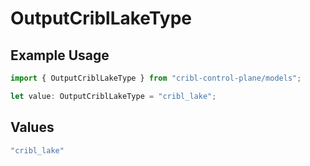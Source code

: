 # OutputCriblLakeType

## Example Usage

```typescript
import { OutputCriblLakeType } from "cribl-control-plane/models";

let value: OutputCriblLakeType = "cribl_lake";
```

## Values

```typescript
"cribl_lake"
```